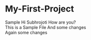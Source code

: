 # My-First-Project
Sample
Hi Subhrojoti How are you?
<br>
This is a Sample File And some changes
<br>
Again some changes
